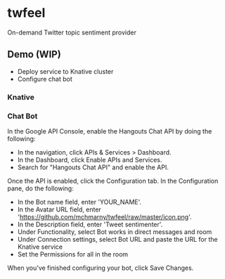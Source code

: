 # twfeel

On-demand Twitter topic sentiment provider

## Demo (WIP)

* Deploy service to Knative cluster
* Configure chat bot

### Knative


### Chat Bot

In the Google API Console, enable the Hangouts Chat API by doing the following:

* In the navigation, click APIs & Services > Dashboard.
* In the Dashboard, click Enable APIs and Services.
* Search for "Hangouts Chat API" and enable the API.

Once the API is enabled, click the Configuration tab. In the Configuration pane, do the following:

* In the Bot name field, enter 'YOUR_NAME'.
* In the Avatar URL field, enter 'https://github.com/mchmarny/twfeel/raw/master/icon.png'.
* In the Description field, enter 'Tweet sentimenter'.
* Under Functionality, select Bot works in direct messages and room
* Under Connection settings, select Bot URL and paste the URL for the Knative service
* Set the Permissions for all in the room

When you've finished configuring your bot, click Save Changes.


